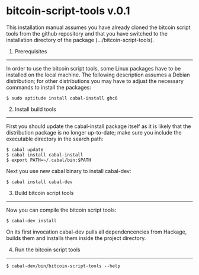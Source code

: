 bitcoin-script-tools v.0.1
=======================================================================

This installation manual assumes you have already cloned the bitcoin
script tools from the github repository and that you have switched to
the installation directory of the package (.../bitcoin-script-tools).

1. Prerequisites
-----------------------------------------------------------------------

In order to use the bitcoin script tools, some Linux packages have to
be installed on the local machine. The following description assumes a
Debian distribution; for other distributions you may have to adjust the
necessary commands to install the packages:

    $ sudo aptitude install cabal-install ghc6

2. Install build tools
-----------------------------------------------------------------------

First you should update the cabal-install package itself as it is
likely that the distribution package is no longer up-to-date; make sure
you include the executable directory in the search path:

    $ cabal update
    $ cabal install cabal-install
    $ export PATH=~/.cabal/bin:$PATH

Next you use new cabal binary to install cabal-dev:

    $ cabal install cabal-dev

3. Build bitcoin script tools
-----------------------------------------------------------------------

Now you can compile the bitcoin script tools:

    $ cabal-dev install

On its first invocation cabal-dev pulls all dependencencies from Hackage,
builds them and installs them inside the project directory.

4. Run the bitcoin script tools
-----------------------------------------------------------------------

    $ cabal-dev/bin/bitcoin-script-tools --help
